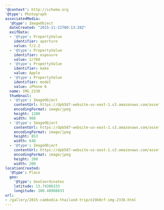 ```yaml
---
'@context': http://schema.org
'@type': Photograph
associatedMedia:
  '@type': ImageObject
  dateCreated: "2015-11-21T00:13:28Z"
  exifData:
  - '@type': PropertyValue
    identifier: aperture
    value: f/2.2
  - '@type': PropertyValue
    identifier: exposure
    value: 1/760
  - '@type': PropertyValue
    identifier: make
    value: Apple
  - '@type': PropertyValue
    identifier: model
    value: iPhone 6
  name: IMG_2338
  thumbnail:
  - '@type': ImageObject
    contentUrl: https://dpb587-website-us-east-1.s3.amazonaws.com/asset/gallery/2015-cambodia-thailand-trip/e19b8cf-img-2338~1280.jpg
    encodingFormat: image/jpeg
    height: 1280
    width: 960
  - '@type': ImageObject
    contentUrl: https://dpb587-website-us-east-1.s3.amazonaws.com/asset/gallery/2015-cambodia-thailand-trip/e19b8cf-img-2338~640w.jpg
    encodingFormat: image/jpeg
    height: 853
    width: 640
  - '@type': ImageObject
    contentUrl: https://dpb587-website-us-east-1.s3.amazonaws.com/asset/gallery/2015-cambodia-thailand-trip/e19b8cf-img-2338~200x200.jpg
    encodingFormat: image/jpeg
    height: 200
    width: 200
locationCreated:
  '@type': Place
  geo:
    '@type': GeoCoordinates
    latitude: 13.74386333
    longitude: 100.48908833
url:
- /gallery/2015-cambodia-thailand-trip/e19b8cf-img-2338.html
---
```

